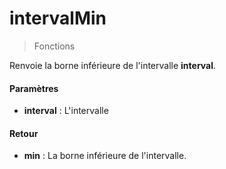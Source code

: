 # intervalMin
> Fonctions

Renvoie la borne inférieure de l'intervalle **interval**.

#### Paramètres

- **interval** : L'intervalle

#### Retour

- **min** : La borne inférieure de l'intervalle.
